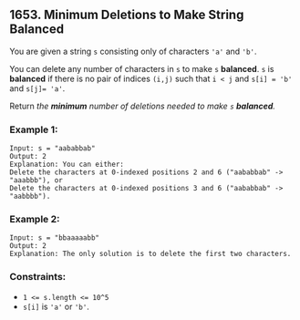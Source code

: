 ## 1653. Minimum Deletions to Make String Balanced

You are given a string ```s``` consisting only of characters ```'a'``` and ```'b'​​​​```.

You can delete any number of characters in ```s``` to make ```s``` **balanced**. ```s``` is **balanced** if there is no pair of indices ```(i,j)``` such that ```i < j``` and ```s[i] = 'b'``` and ```s[j]= 'a'```.

Return *the **minimum** number of deletions needed to make ```s``` **balanced**.*

### Example 1:
```
Input: s = "aababbab"
Output: 2
Explanation: You can either:
Delete the characters at 0-indexed positions 2 and 6 ("aababbab" -> "aaabbb"), or
Delete the characters at 0-indexed positions 3 and 6 ("aababbab" -> "aabbbb").
```
### Example 2:
```
Input: s = "bbaaaaabb"
Output: 2
Explanation: The only solution is to delete the first two characters.
```

### Constraints:

* ```1 <= s.length <= 10^5```
* ```s[i]``` is ```'a'``` or ```'b'```​​.
